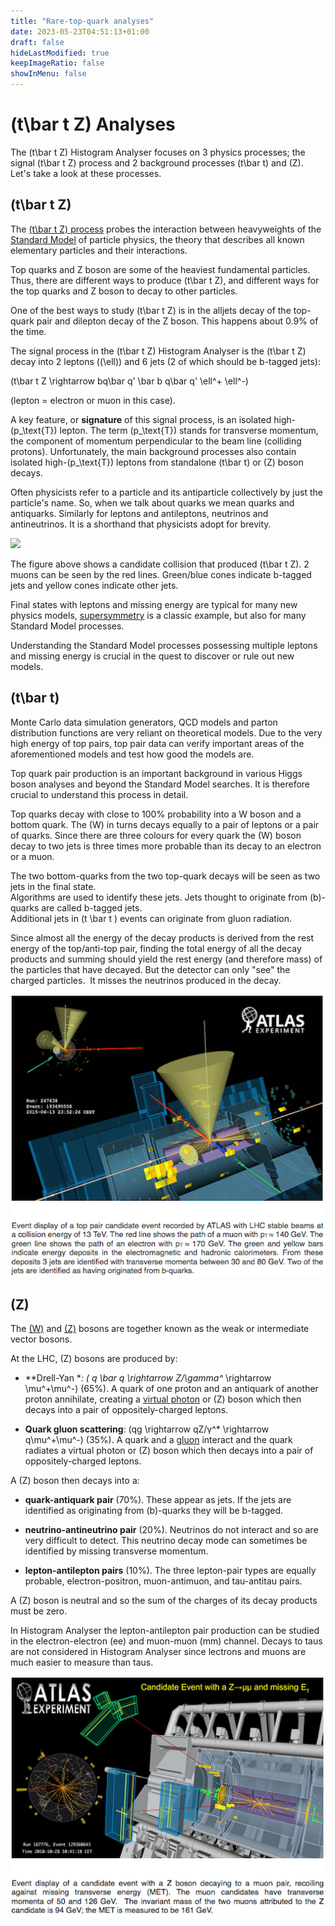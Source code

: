 ```yaml
---
title: "Rare-top-quark analyses"
date: 2023-05-23T04:51:13+01:00
draft: false
hideLastModified: true
keepImageRatio: false
showInMenu: false
---
```


# \(t\bar t Z\) Analyses

The \(t\bar t Z\) Histogram Analyser focuses on 3 physics processes; the signal \(t\bar t Z\) process and 2 background processes \(t\bar t\) and \(Z\).  
Let's take a look at these processes.

## \(t\bar t Z\)

The [\(t\bar t Z\) process](http://atlas.cern/updates/physics-briefing/probes-heavyweights-standard-model) probes the interaction between heavyweights of the [Standard Model](https://home.cern/about/physics/standard-model) of particle physics, the theory that describes all known elementary particles and their interactions.

Top quarks and Z boson are some of the heaviest fundamental particles.  Thus, there are different ways to produce \(t\bar t Z\), and different ways for the top quarks and Z boson to decay to other particles.

One of the best ways to study \(t\bar t Z\) is in the alljets decay of the top-quark pair and dilepton decay of the Z boson.  This happens about 0.9% of the time.  

The signal process in the \(t\bar t Z\) Histogram Analyser is the \(t\bar t Z\) decay into 2 leptons (\(\ell\)) and 6 jets (2 of which should be b-tagged jets):

\(t\bar t Z \rightarrow bq\bar q' \bar b q\bar q' \ell^+ \ell^-\)  

(lepton = electron or muon in this case).

A key feature, or **signature** of this signal process, is an isolated high-\(p_\text{T}\) lepton.  The term \(p_\text{T}\) stands for transverse momentum, the component of momentum perpendicular to the beam line (colliding protons).  Unfortunately, the main background processes also contain isolated high-\(p_\text{T}\) leptons from standalone \(t\bar t\) or \(Z\) boson decays.

Often physicists refer to a particle and its antiparticle collectively by just the particle's name.  So, when we talk about quarks we mean quarks and antiquarks.  Similarly for leptons and antileptons,  neutrinos and antineutrinos.  It is a shorthand that physicists adopt for brevity.

![](images/ttZ_3l_event.png)

The figure above shows a candidate collision that produced \(t\bar t Z\). 2 muons can be seen by the red lines. Green/blue cones indicate b-tagged jets and yellow cones indicate other jets.


Final states with leptons and missing energy are typical for many new physics models, [supersymmetry](https://home.cern/about/physics/supersymmetry) is a classic example, but also for many Standard Model processes.

Understanding the Standard Model processes possessing multiple leptons and missing energy is crucial in the quest to discover or rule out new models.


## \(t\bar t\)

Monte Carlo data simulation generators, QCD models and parton distribution functions are very reliant on theoretical models. Due to the very high energy of top pairs, top pair data can verify important areas of the aforementioned models and test how good the models are.

Top quark pair production is an important background in various Higgs boson analyses and beyond the Standard Model searches.  It is therefore crucial to understand this process in detail.

Top quarks decay with close to 100% probability into a W boson and a bottom quark.  The \(W\) in turns decays equally to a pair of leptons or a pair of quarks.  Since there are three colours for every quark the \(W\) boson decay to two jets is three times more probable than its decay to an electron or a muon.

The two bottom-quarks from the two top-quark decays will be seen as two jets in the final state.  
Algorithms are used to identify these jets. Jets thought to originate from \(b\)-quarks are called b-tagged jets.  
Additional jets in \(t \bar t \) events can originate from gluon radiation.

Since almost all the energy of the decay products is derived from the rest energy of the top/anti-top pair, finding the total energy of all the decay products and summing should yield the rest energy (and therefore mass) of the particles that have decayed.  But the detector can only "see" the charged particles.  It misses the neutrinos produced in the decay. 



![](images/ToppairPlusCaption.png)

## \(Z\)

The [\(W\)](http://home.cern/about/physics/w-boson-sunshine-and-stardust) and [\(Z\)](http://home.cern/about/physics/z-boson) bosons are together known as the weak or intermediate vector bosons.

At the LHC, \(Z\) bosons are produced by:

* **Drell-Yan **: \( q \bar q \rightarrow Z/\gamma^* \rightarrow \mu^+\mu^-\) (65%). A quark of one proton and an antiquark of another proton annihilate, creating a [virtual photon](https://en.wikipedia.org/wiki/Virtual_particle) or \(Z\) boson which then decays into a pair of oppositely-charged leptons.

* **Quark gluon scattering**: \(qg \rightarrow qZ/γ^* \rightarrow q\mu^+\mu^-\) (35%). A quark and a [gluon](https://en.wikipedia.org/wiki/Gluon) interact and the quark radiates a virtual photon or \(Z\) boson which then decays into a pair of oppositely-charged leptons.

A \(Z\) boson then decays into a:

* **quark-antiquark pair** (70%). These appear as jets.  If the jets are identified as originating from \(b\)-quarks they will be b-tagged.

* **neutrino-antineutrino pair** (20%).  Neutrinos do not interact and so are very difficult to detect.  This neutrino decay mode can sometimes be identified by missing transverse momentum.

* **lepton-antilepton pairs** (10%).  The three lepton-pair types are equally probable, electron-positron, muon-antimuon, and tau-antitau pairs.

A \(Z\) boson is neutral and so the sum of the charges of its decay products must be zero.

In Histogram Analyser the lepton-antilepton pair production can be studied in the electron-electron (ee) and muon-muon (mm) channel.  Decays to taus are not considered in Histogram Analyser since lectrons and muons are much easier to measure than taus.

![](images/ZmumuPlusCaption.png)

